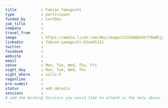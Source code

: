 ```yaml
---
title           : Fabian Yamaguchi
type            : participant
funded_by       : CertDev
job_title       :
company         :
travel_from     :
image           : https://media.licdn.com/dms/image/C5103AQEHSh7Y8eBSjg/profile-displayphoto-shrink_800_800/0?e=1531958400&v=beta&t=dnRWjodQ8fNErfPb7zCTJxQ21bXeR-SXdPAKM3kRp9E
linkedin        : fabian-yamaguchi-b3aa65151
twitter         :
facebook        :
website         :
email           :
venue           : Mon, Tue, Wed, Thu, Fri
night_day       : Mon, Tue, Wed, Thu
night_where     : villa-5
regonline       :
pre-summit      :
status          : add details
sessions        :
# add the Working Sessions you would like to attend in the meta above (use the session's title) e.g. sessions (one per line): -Security Playbooks Diagrams -Hackathon Daily Sessions
---
```


<!-- put more details about participant here -->
